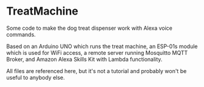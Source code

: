 # TreatMachine
Some code to make the dog treat dispenser work with Alexa voice commands.

Based on an Arduino UNO which runs the treat machine, an ESP-01s module which is used for WiFi access, a remote server running Mosquitto MQTT Broker, and Amazon Alexa Skills Kit with Lambda functionality.

All files are referenced here, but it's not a tutorial and probably won't be useful to anybody else.

